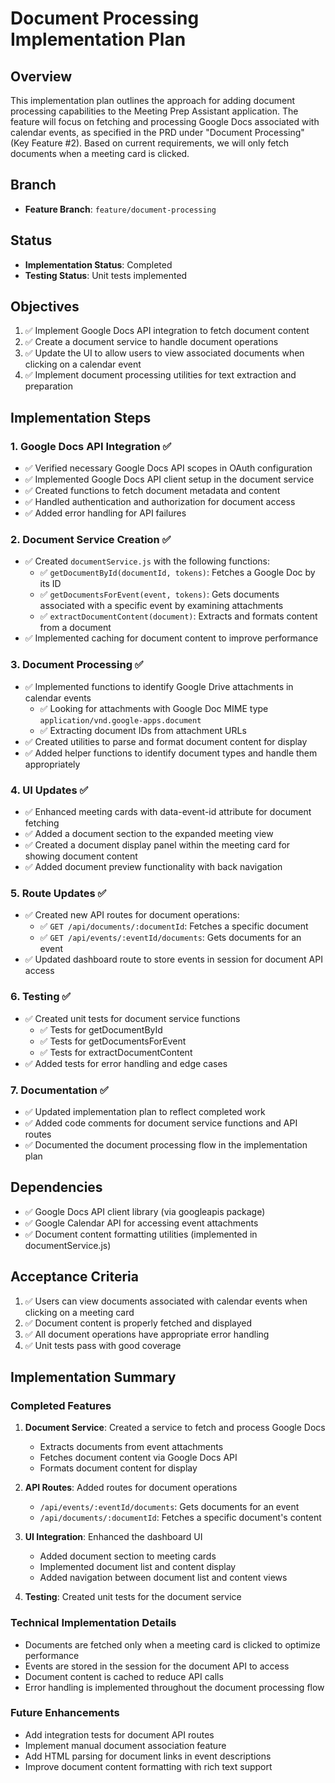 # Document Processing Implementation Plan

## Overview
This implementation plan outlines the approach for adding document processing capabilities to the Meeting Prep Assistant application. The feature will focus on fetching and processing Google Docs associated with calendar events, as specified in the PRD under "Document Processing" (Key Feature #2). Based on current requirements, we will only fetch documents when a meeting card is clicked.

## Branch
- **Feature Branch**: `feature/document-processing`

## Status
- **Implementation Status**: Completed
- **Testing Status**: Unit tests implemented

## Objectives
1. ✅ Implement Google Docs API integration to fetch document content
2. ✅ Create a document service to handle document operations
3. ✅ Update the UI to allow users to view associated documents when clicking on a calendar event
4. ✅ Implement document processing utilities for text extraction and preparation

## Implementation Steps

### 1. Google Docs API Integration ✅
- ✅ Verified necessary Google Docs API scopes in OAuth configuration
- ✅ Implemented Google Docs API client setup in the document service
- ✅ Created functions to fetch document metadata and content
- ✅ Handled authentication and authorization for document access
- ✅ Added error handling for API failures

### 2. Document Service Creation ✅
- ✅ Created `documentService.js` with the following functions:
  - ✅ `getDocumentById(documentId, tokens)`: Fetches a Google Doc by its ID
  - ✅ `getDocumentsForEvent(event, tokens)`: Gets documents associated with a specific event by examining attachments
  - ✅ `extractDocumentContent(document)`: Extracts and formats content from a document
- ✅ Implemented caching for document content to improve performance

### 3. Document Processing ✅
- ✅ Implemented functions to identify Google Drive attachments in calendar events
  - ✅ Looking for attachments with Google Doc MIME type `application/vnd.google-apps.document`
  - ✅ Extracting document IDs from attachment URLs
- ✅ Created utilities to parse and format document content for display
- ✅ Added helper functions to identify document types and handle them appropriately

### 4. UI Updates ✅
- ✅ Enhanced meeting cards with data-event-id attribute for document fetching
- ✅ Added a document section to the expanded meeting view
- ✅ Created a document display panel within the meeting card for showing document content
- ✅ Added document preview functionality with back navigation

### 5. Route Updates ✅
- ✅ Created new API routes for document operations:
  - ✅ `GET /api/documents/:documentId`: Fetches a specific document
  - ✅ `GET /api/events/:eventId/documents`: Gets documents for an event
- ✅ Updated dashboard route to store events in session for document API access

### 6. Testing ✅
- ✅ Created unit tests for document service functions
  - ✅ Tests for getDocumentById
  - ✅ Tests for getDocumentsForEvent
  - ✅ Tests for extractDocumentContent
- ✅ Added tests for error handling and edge cases

### 7. Documentation ✅
- ✅ Updated implementation plan to reflect completed work
- ✅ Added code comments for document service functions and API routes
- ✅ Documented the document processing flow in the implementation plan

## Dependencies
- ✅ Google Docs API client library (via googleapis package)
- ✅ Google Calendar API for accessing event attachments
- ✅ Document content formatting utilities (implemented in documentService.js)

## Acceptance Criteria
1. ✅ Users can view documents associated with calendar events when clicking on a meeting card
2. ✅ Document content is properly fetched and displayed
3. ✅ All document operations have appropriate error handling
4. ✅ Unit tests pass with good coverage

## Implementation Summary

### Completed Features
1. **Document Service**: Created a service to fetch and process Google Docs
   - Extracts documents from event attachments
   - Fetches document content via Google Docs API
   - Formats document content for display

2. **API Routes**: Added routes for document operations
   - `/api/events/:eventId/documents`: Gets documents for an event
   - `/api/documents/:documentId`: Fetches a specific document's content

3. **UI Integration**: Enhanced the dashboard UI
   - Added document section to meeting cards
   - Implemented document list and content display
   - Added navigation between document list and content views

4. **Testing**: Created unit tests for the document service

### Technical Implementation Details
- Documents are fetched only when a meeting card is clicked to optimize performance
- Events are stored in the session for the document API to access
- Document content is cached to reduce API calls
- Error handling is implemented throughout the document processing flow

### Future Enhancements
- Add integration tests for document API routes
- Implement manual document association feature
- Add HTML parsing for document links in event descriptions
- Improve document content formatting with rich text support
